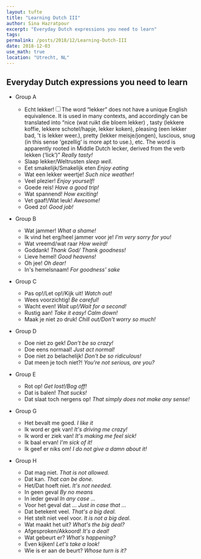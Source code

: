 ```yaml
---
layout: tufte
title: "Learning Dutch III"
author: Sina Hazratpour
excerpt: "Everyday Dutch expressions you need to learn"
tags:
permalink: /posts/2018/12/Learning-Dutch-III
date: 2018-12-03
use_math: true
location: "Utrecht, NL"
---
```




## Everyday Dutch expressions you need to learn

* Group A
    * Echt lekker!<label for="sn-lekker" class="margin-toggle sidenote-number"></label><input type="checkbox" id="sn-lekker" class="margin-toggle"/><span class="sidenote">The word <q>lekker</q> does not have a unique English equivalence. It is used in many contexts, and accordingly can be translated into <q>nice (wat ruikt die bloem lekker) , tasty (lekkere koffie, lekkere schotel/hapje, lekker koken), pleasing (een lekker bad, 't is lekker weer.), pretty (lekker meisje/jongen), luscious, snug (in this sense <q>gezellig</q> is more apt to use.), etc. The word is apparently rooted in Middle Dutch lecker, derived from the verb lekken (<q>lick</q>)</span>  _Really tasty!_ 
    * Slaap lekker/Weltrusten  _sleep well_. 
    * Eet smakelijk/Smakelijk eten _Enjoy eating_ 
    * Wat een lekker weertje! _Such nice weather!_ 
    * Veel plezier!  _Enjoy yourself!_
    * Goede reis!  _Have a good trip!_
    * Wat spannend!  _How exciting!_ 
    * Vet gaaf!/Wat leuk!  _Awesome!_   
    * Goed zo!  _Good job!_

* Group B 
    + Wat jammer! _What a shame!_
    + Ik vind het erg/heel jammer voor je! _I'm very sorry for you!_
    + Wat vreemd/wat raar _How weird!_
    + Goddank! _Thank God/ Thank goodness!_
    + Lieve hemel! _Good heavens!_
    + Oh jee! _Oh dear!_
    + In's hemelsnaam! _For goodness' sake_
 
* Group C
   + Pas op!/Let op!/Kijk uit! _Watch out!_
   + Wees voorzichtig! _Be careful!_
   + Wacht even! _Wait up!/Wait for a second!_
   + Rustig aan! _Take it easy! Calm down!_
   + Maak je niet zo druk! _Chill out/Don't worry so much!_  
 
* Group D
   + Doe niet zo gek!  _Don't be so crazy!_
   + Doe eens normaal!  _Just act normal!_
   + Doe niet zo belachelijk!  _Don't be so ridiculous!_
   + Dat meen je toch niet?!  _You're not serious, are you?_

* Group E 
   + Rot op!  _Get lost!/Bog off!_
   + Dat is balen!  _That sucks!_
   + Dat slaat toch nergens op!  _That simply does not make any sense!_

* Group G
   + Het bevalt me goed.  _I like it_
   + Ik word er gek van!  _It's driving me crazy!_
   + Ik word er ziek van!  _It's making me feel sick!_
   + Ik baal ervan!  _I'm sick of it!_  
   + Ik geef er niks om!  _I do not give a damn about it!_

* Group H
    + Dat mag niet.  _That is not allowed._
    + Dat kan.  _That can be done._
    + Het/Dat hoeft niet.  _It's not needed._
    + In geen geval  _By no means_
    + In ieder geval  _In any case ..._
    + Voor het geval dat ...  _Just in case that ..._
    + Dat betekent veel.  _That's a big deal._
    + Het stelt niet veel voor.  _It is not a big deal._
    + Wat maakt het uit?  _What's the big deal?_
    + Afgesproken/Akkoord!  _It's a deal!_
    + Wat gebeurt er?  _What's happening?_
    + Even kijken!  _Let's take a look!_
    + Wie is er aan de beurt?  _Whose turn is it?_





<!--
 <label for="sn-Alledaagse-taalvragen" class="margin-toggle sidenote-number"></label><input type="checkbox" id="sn-Alledaagse-taalvragen" class="margin-toggle"/><span class="sidenote"> Where in the world do people speak Dutch? What does my family name mean? How many dialects do exist? Why are we so annoyed by _dt_ errors? Why are many people annoyed by this? How do new words arise?, Can you name your child as you wish?
</span>
-->
 

